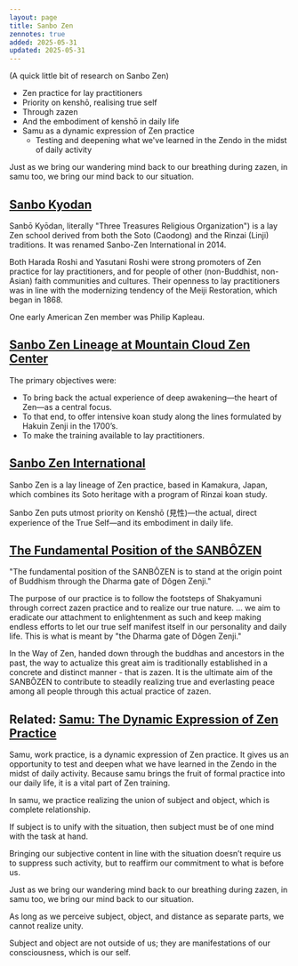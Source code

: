 ```yaml
---
layout: page
title: Sanbo Zen
zennotes: true
added: 2025-05-31
updated: 2025-05-31
---
```


(A quick little bit of research on Sanbo Zen)

- Zen practice for lay practitioners
- Priority on kenshō, realising true self
- Through zazen
- And the embodiment of kenshō in daily life
- Samu as a dynamic expression of Zen practice
    - Testing and deepening what we've learned in the Zendo in the midst of daily activity

Just as we bring our wandering mind back to our breathing during zazen, in samu too, we bring our mind back to our situation.

## [Sanbo Kyodan](https://en.wikipedia.org/wiki/Sanbo_Kyodan)

Sanbō Kyōdan, literally "Three Treasures Religious Organization") is a lay Zen school derived from both the Soto (Caodong) and the Rinzai (Linji) traditions. It was renamed Sanbo-Zen International in 2014.

Both Harada Roshi and Yasutani Roshi were strong promoters of Zen practice for lay practitioners, and for people of other (non-Buddhist, non-Asian) faith communities and cultures. Their openness to lay practitioners was in line with the modernizing tendency of the Meiji Restoration, which began in 1868.

One early American Zen member was Philip Kapleau.

## [Sanbo Zen Lineage at Mountain Cloud Zen Center](https://www.mountaincloud.org/about/sanbo-zen-lineage/)

 The primary objectives were:

- To bring back the actual experience of deep awakening—the heart of Zen—as a central focus.
- To that end, to offer intensive koan study along the lines formulated by Hakuin Zenji in the 1700’s.
- To make the training available to lay practitioners.

## [Sanbo Zen International](https://sanbo-zen-international.org/)

Sanbo Zen is a lay lineage of Zen practice, based in Kamakura, Japan, which combines its Soto heritage with a program of Rinzai koan study.

Sanbo Zen puts utmost priority on Kenshō (見性)—the actual, direct experience of the True Self—and its embodiment in daily life. 

## [The Fundamental Position of the SANBÔZEN](https://ssl.sanbo-zen.org/position_e.html)

"The fundamental position of the SANBÔZEN is to stand at the origin point of Buddhism through the Dharma gate of Dôgen Zenji."

The purpose of our practice is to follow the footsteps of Shakyamuni through correct zazen practice and to realize our true nature. ... we aim to eradicate our attachment to enlightenment as such and keep making endless efforts to let our true self manifest itself in our personality and daily life. This is what is meant by "the Dharma gate of Dôgen Zenji."

In the Way of Zen, handed down through the buddhas and ancestors in the past, the way to actualize this great aim is traditionally established in a concrete and distinct manner - that is zazen. It is the ultimate aim of the SANBÔZEN to contribute to steadily realizing true and everlasting peace among all people through this actual practice of zazen. 

## Related: [Samu: The Dynamic Expression of Zen Practice](https://www.upaya.org/2019/04/samu-the-dynamic-expression-of-zen-practice/)

Samu, work practice, is a dynamic expression of Zen practice. It gives us an opportunity to test and deepen what we have learned in the Zendo in the midst of daily activity. Because samu brings the fruit of formal practice into our daily life, it is a vital part of Zen training.

In samu, we practice realizing the union of subject and object, which is complete relationship.

If subject is to unify with the situation, then subject must be of one mind with the task at hand.

Bringing our subjective content in line with the situation doesn’t require us to suppress such activity, but to reaffirm our commitment to what is before us.

Just as we bring our wandering mind back to our breathing during zazen, in samu too, we bring our mind back to our situation.

As long as we perceive subject, object, and distance as separate parts, we cannot realize unity.

Subject and object are not outside of us; they are manifestations of our consciousness, which is our self.